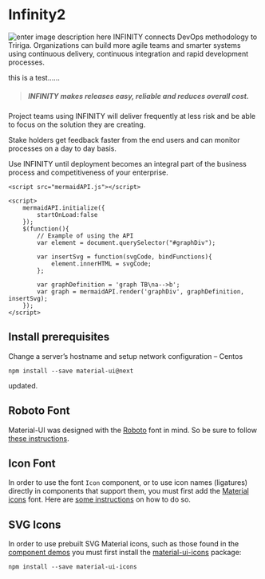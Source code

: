 # Infinity2

 ![enter image description here](https://static.wixstatic.com/media/bb7470_83527115d83c4ebca07976d2505440ba~mv2.png/v1/fill/w_66,h_50,al_c,usm_0.66_1.00_0.01/bb7470_83527115d83c4ebca07976d2505440ba~mv2.png)
INFINITY connects DevOps methodology to Tririga. Organizations can build more agile teams and smarter systems using continuous delivery, continuous integration and rapid development processes.

this is a test......
> ##### INFINITY makes releases easy, reliable and reduces overall cost.
Project teams using INFINITY will deliver frequently at less risk and be able to focus on the solution they are creating.

Stake holders get feedback faster from the end users and can monitor processes on a day to day basis.

Use INFINITY until deployment becomes an integral part of the business process and competitiveness of your enterprise.

```
<script src="mermaidAPI.js"></script>

<script>
    mermaidAPI.initialize({
        startOnLoad:false
    });
    $(function(){
        // Example of using the API
        var element = document.querySelector("#graphDiv");

        var insertSvg = function(svgCode, bindFunctions){
            element.innerHTML = svgCode;
        };

        var graphDefinition = 'graph TB\na-->b';
        var graph = mermaidAPI.render('graphDiv', graphDefinition, insertSvg);
    });
</script>
```


## Install prerequisites

Change a server’s hostname and setup network configuration – Centos

```
npm install --save material-ui@next
```

updated.
## Roboto Font

Material-UI was designed with the [Roboto](http://www.google.com/fonts/specimen/Roboto)
font in mind. So be sure to follow [these instructions](/style/typography#general).

## Icon Font

In order to use the font `Icon` component, or to use icon names (ligatures) directly in components
that support them, you must first add the [Material icons](https://material.io/icons/) font.
Here are [some instructions](http://google.github.io/material-design-icons/#icon-font-for-the-web)
on how to do so.

## SVG Icons

In order to use prebuilt SVG Material icons, such as those found in the [component demos](/demos/app-bar/)
you must first install the [material-ui-icons](https://www.npmjs.org/package/material-ui-icons) package:

```
npm install --save material-ui-icons
```
<!--stackedit_data:
eyJoaXN0b3J5IjpbMTk3NzgwMjE2Nl19
-->